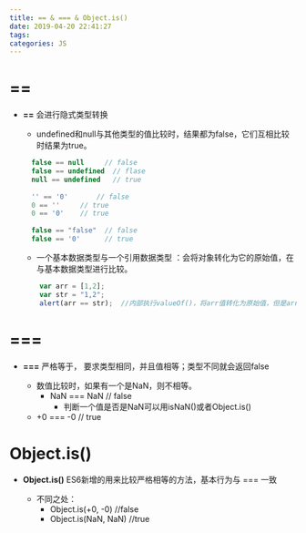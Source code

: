```yaml
---
title: == & === & Object.is()
date: 2019-04-20 22:41:27
tags: 
categories: JS
---
```

# ==

- **==** 会进行隐式类型转换

  - undefined和null与其他类型的值比较时，结果都为false，它们互相比较时结果为true。

  ```js
    false == null     // false
    false == undefined  // flase
    null == undefined   // true
    
    '' == '0'       // false
    0 == ''     // true
    0 == '0'    // true
    
    false == "false"  // false
    false == '0'      // true
    ```

  - 一个基本数据类型与一个引用数据类型 ：会将对象转化为它的原始值，在与基本数据类型进行比较。

  ```js
      var arr = [1,2];
      var str = "1,2";
      alert(arr == str);  //内部执行valueOf()，将arr值转化为原始值，但是arr并没有变化，显示true
  ```

# ===
- **===** 严格等于， 要求类型相同，并且值相等；类型不同就会返回false

  - 数值比较时，如果有一个是NaN，则不相等。
    - NaN === NaN // false  
      - 判断一个值是否是NaN可以用isNaN()或者Object.is()
  - +0 === -0  // true

# Object.is()
- **Object.is()** ES6新增的用来比较严格相等的方法，基本行为与 === 一致

  - 不同之处：
    - Object.is(+0, -0)   //false
    - Object.is(NaN, NaN) //true
